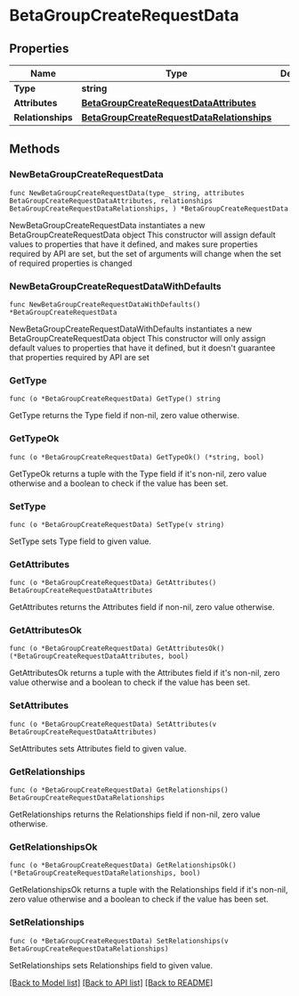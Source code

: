 # BetaGroupCreateRequestData

## Properties

Name | Type | Description | Notes
------------ | ------------- | ------------- | -------------
**Type** | **string** |  | 
**Attributes** | [**BetaGroupCreateRequestDataAttributes**](BetaGroupCreateRequestDataAttributes.md) |  | 
**Relationships** | [**BetaGroupCreateRequestDataRelationships**](BetaGroupCreateRequestDataRelationships.md) |  | 

## Methods

### NewBetaGroupCreateRequestData

`func NewBetaGroupCreateRequestData(type_ string, attributes BetaGroupCreateRequestDataAttributes, relationships BetaGroupCreateRequestDataRelationships, ) *BetaGroupCreateRequestData`

NewBetaGroupCreateRequestData instantiates a new BetaGroupCreateRequestData object
This constructor will assign default values to properties that have it defined,
and makes sure properties required by API are set, but the set of arguments
will change when the set of required properties is changed

### NewBetaGroupCreateRequestDataWithDefaults

`func NewBetaGroupCreateRequestDataWithDefaults() *BetaGroupCreateRequestData`

NewBetaGroupCreateRequestDataWithDefaults instantiates a new BetaGroupCreateRequestData object
This constructor will only assign default values to properties that have it defined,
but it doesn't guarantee that properties required by API are set

### GetType

`func (o *BetaGroupCreateRequestData) GetType() string`

GetType returns the Type field if non-nil, zero value otherwise.

### GetTypeOk

`func (o *BetaGroupCreateRequestData) GetTypeOk() (*string, bool)`

GetTypeOk returns a tuple with the Type field if it's non-nil, zero value otherwise
and a boolean to check if the value has been set.

### SetType

`func (o *BetaGroupCreateRequestData) SetType(v string)`

SetType sets Type field to given value.


### GetAttributes

`func (o *BetaGroupCreateRequestData) GetAttributes() BetaGroupCreateRequestDataAttributes`

GetAttributes returns the Attributes field if non-nil, zero value otherwise.

### GetAttributesOk

`func (o *BetaGroupCreateRequestData) GetAttributesOk() (*BetaGroupCreateRequestDataAttributes, bool)`

GetAttributesOk returns a tuple with the Attributes field if it's non-nil, zero value otherwise
and a boolean to check if the value has been set.

### SetAttributes

`func (o *BetaGroupCreateRequestData) SetAttributes(v BetaGroupCreateRequestDataAttributes)`

SetAttributes sets Attributes field to given value.


### GetRelationships

`func (o *BetaGroupCreateRequestData) GetRelationships() BetaGroupCreateRequestDataRelationships`

GetRelationships returns the Relationships field if non-nil, zero value otherwise.

### GetRelationshipsOk

`func (o *BetaGroupCreateRequestData) GetRelationshipsOk() (*BetaGroupCreateRequestDataRelationships, bool)`

GetRelationshipsOk returns a tuple with the Relationships field if it's non-nil, zero value otherwise
and a boolean to check if the value has been set.

### SetRelationships

`func (o *BetaGroupCreateRequestData) SetRelationships(v BetaGroupCreateRequestDataRelationships)`

SetRelationships sets Relationships field to given value.



[[Back to Model list]](../README.md#documentation-for-models) [[Back to API list]](../README.md#documentation-for-api-endpoints) [[Back to README]](../README.md)


